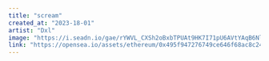 ```yaml
---
title: "scream"
created_at: "2023-18-01"
artist: "Dxl"
image: "https://i.seadn.io/gae/rYWVL_CXSh2oBxbTPUAt9HK7I71pU6AVtYAqB6NlGSqC6vAOllTEHo64Fc57ywwiUknodYJ0sBAVtCjgYSMOG6z2dlBqW-6d97HzNQ?auto=format&w=1000"
link: "https://opensea.io/assets/ethereum/0x495f947276749ce646f68ac8c248420045cb7b5e/30308823913561844783078551781671602747242701333062520195828502924381910990849"
---
```

